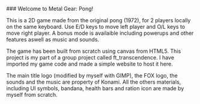 ### Welcome to Metal Gear: Pong!

This is a 2D game made from the original pong (1972), for 2 players locally on the same keyboard.
Use E/D keys to move left player and O/L keys to move right player. A bonus mode is availaible including powerups and other features aswell as music and sounds.

The game has been built from scratch using canvas from HTML5. This project is my part of a group project called ft_transcendence.
I have imported my game code and made a simple website to host it here.

The main title logo (modified by myself with GIMP), the FOX logo, the sounds and the music are property of Konami.
All the others materials, including UI symbols, bandana, health bars and ration icon are made by myself from scratch.
